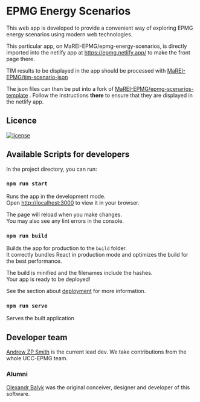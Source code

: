 # EPMG Energy Scenarios

This web app is developed to provide a convenient way of exploring EPMG energy scenarios using modern web technologies.

This particular app, on MaREI-EPMG/epmg-energy-scenarios, is directly imported into the netlify app at https://epmg.netlify.app/ to make the front page there.

TIM results to be displayed in the app should be processed with [MaREI-EPMG/tim-scenario-json](https://github.com/MaREI-EPMG/tim-scenario-json)

The json files can then be put into a fork of [MaREI-EPMG/epmg-scenarios-template](https://github.com/MaREI-EPMG/epmg-scenarios-template) . Follow the instructions **there** to ensure that they are displayed in the netlify app.

## Licence

[![license](https://img.shields.io/github/license/MaREI-EPMG/epmg-energy-scenarios?color=purple)](LICENSE)

## Available Scripts for developers

In the project directory, you can run:

### `npm run start`

Runs the app in the development mode.\
Open [http://localhost:3000](http://localhost:3000) to view it in your browser.

The page will reload when you make changes.\
You may also see any lint errors in the console.

### `npm run build`

Builds the app for production to the `build` folder.\
It correctly bundles React in production mode and optimizes the build for the best performance.

The build is minified and the filenames include the hashes.\
Your app is ready to be deployed!

See the section about [deployment](https://facebook.github.io/create-react-app/docs/deployment) for more information.

### `npm run serve`

Serves the built application

## Developer team

[Andrew ZP Smith](https://github.com/energynumbers) is the current lead dev. We take contributions from the whole UCC-EPMG team.

### Alumni

[Olexandr Balyk](https://github.com/olejandro) was the original conceiver, designer and developer of this software.
